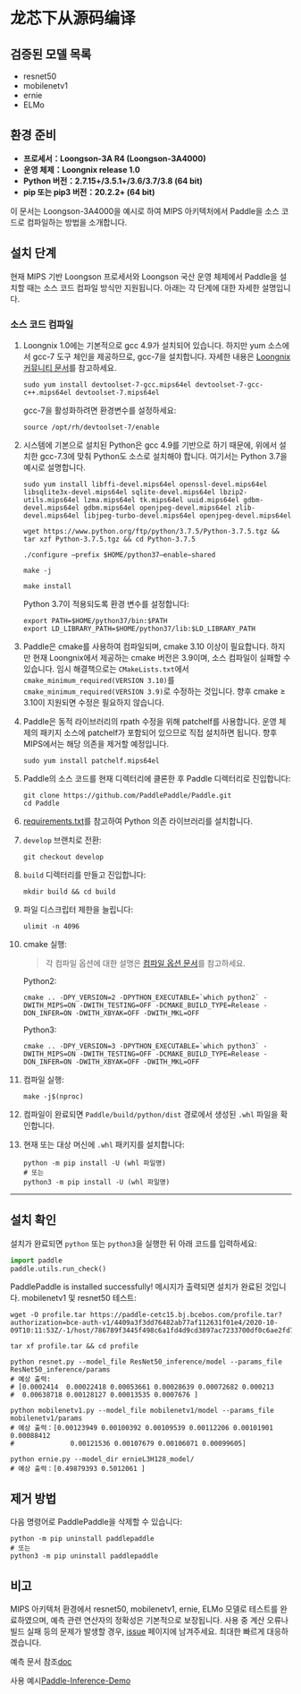 # **龙芯下从源码编译**

## 검증된 모델 목록

- resnet50
- mobilenetv1
- ernie
- ELMo

## 환경 준비

* **프로세서：Loongson-3A R4 (Loongson-3A4000)**
* **운영 체제：Loongnix release 1.0**
* **Python 버전：2.7.15+/3.5.1+/3.6/3.7/3.8 (64 bit)**
* **pip 또는 pip3 버전：20.2.2+ (64 bit)**

이 문서는 Loongson-3A4000을 예시로 하여 MIPS 아키텍처에서 Paddle을 소스 코드로 컴파일하는 방법을 소개합니다.

## 설치 단계

현재 MIPS 기반 Loongson 프로세서와 Loongson 국산 운영 체제에서 Paddle을 설치할 때는 소스 코드 컴파일 방식만 지원됩니다. 아래는 각 단계에 대한 자세한 설명입니다.

<a name="mips_source"></a>
### **소스 코드 컴파일**

1. Loongnix 1.0에는 기본적으로 gcc 4.9가 설치되어 있습니다. 하지만 yum 소스에서 gcc-7 도구 체인을 제공하므로, gcc-7을 설치합니다. 자세한 내용은 [Loongnix 커뮤니티 문서](http://www.loongnix.org/index.php/Gcc7.3.0)를 참고하세요.

    ```
    sudo yum install devtoolset-7-gcc.mips64el devtoolset-7-gcc-c++.mips64el devtoolset-7.mips64el
    ```

    gcc-7을 활성화하려면 환경변수를 설정하세요:

    ```
    source /opt/rh/devtoolset-7/enable
    ```

2. 시스템에 기본으로 설치된 Python은 gcc 4.9를 기반으로 하기 때문에, 위에서 설치한 gcc-7.3에 맞춰 Python도 소스로 설치해야 합니다. 여기서는 Python 3.7을 예시로 설명합니다.

    ```
    sudo yum install libffi-devel.mips64el openssl-devel.mips64el libsqlite3x-devel.mips64el sqlite-devel.mips64el lbzip2-utils.mips64el lzma.mips64el tk.mips64el uuid.mips64el gdbm-devel.mips64el gdbm.mips64el openjpeg-devel.mips64el zlib-devel.mips64el libjpeg-turbo-devel.mips64el openjpeg-devel.mips64el
    ```

    ```
    wget https://www.python.org/ftp/python/3.7.5/Python-3.7.5.tgz && tar xzf Python-3.7.5.tgz && cd Python-3.7.5
    ```

    ```
    ./configure –prefix $HOME/python37–enable−shared
    ```

    ```
    make -j
    ```

    ```
    make install
    ```

    Python 3.7이 적용되도록 환경 변수를 설정합니다:

    ```
    export PATH=$HOME/python37/bin:$PATH
    export LD_LIBRARY_PATH=$HOME/python37/lib:$LD_LIBRARY_PATH
    ```

3. Paddle은 cmake를 사용하여 컴파일되며, cmake 3.10 이상이 필요합니다. 하지만 현재 Loongnix에서 제공하는 cmake 버전은 3.9이며, 소스 컴파일이 실패할 수 있습니다. 임시 해결책으로는 `CMakeLists.txt`에서 `cmake_minimum_required(VERSION 3.10)`를 `cmake_minimum_required(VERSION 3.9)`로 수정하는 것입니다. 향후 cmake ≥ 3.10이 지원되면 수정은 필요하지 않습니다.

4. Paddle은 동적 라이브러리의 rpath 수정을 위해 patchelf를 사용합니다. 운영 체제의 패키지 소스에 patchelf가 포함되어 있으므로 직접 설치하면 됩니다. 향후 MIPS에서는 해당 의존을 제거할 예정입니다.

    ```
    sudo yum install patchelf.mips64el
    ```

5. Paddle의 소스 코드를 현재 디렉터리에 클론한 후 Paddle 디렉터리로 진입합니다:

    ```
    git clone https://github.com/PaddlePaddle/Paddle.git
    cd Paddle
    ```

6. [requirements.txt](https://github.com/PaddlePaddle/Paddle/blob/develop/python/requirements.txt)를 참고하여 Python 의존 라이브러리를 설치합니다.

7. `develop` 브랜치로 전환:

    ```
    git checkout develop
    ```

8. `build` 디렉터리를 만들고 진입합니다:

    ```
    mkdir build && cd build
    ```

9. 파일 디스크립터 제한을 늘립니다:

    ```
    ulimit -n 4096
    ```

10. cmake 실행:

    > 각 컴파일 옵션에 대한 설명은 [컴파일 옵션 문서](https://www.paddlepaddle.org.cn/documentation/docs/zh/develop/install/Tables.html#Compile)를 참고하세요.

    Python2:

    ```
    cmake .. -DPY_VERSION=2 -DPYTHON_EXECUTABLE=`which python2` -DWITH_MIPS=ON -DWITH_TESTING=OFF -DCMAKE_BUILD_TYPE=Release -DON_INFER=ON -DWITH_XBYAK=OFF -DWITH_MKL=OFF
    ```

    Python3:

    ```
    cmake .. -DPY_VERSION=3 -DPYTHON_EXECUTABLE=`which python3` -DWITH_MIPS=ON -DWITH_TESTING=OFF -DCMAKE_BUILD_TYPE=Release -DON_INFER=ON -DWITH_XBYAK=OFF -DWITH_MKL=OFF
    ```

11. 컴파일 실행:

    ```
    make -j$(nproc)
    ```

12. 컴파일이 완료되면 `Paddle/build/python/dist` 경로에서 생성된 `.whl` 파일을 확인합니다.

13. 현재 또는 대상 머신에 `.whl` 패키지를 설치합니다:

    ```
    python -m pip install -U (whl 파일명)
    # 또는
    python3 -m pip install -U (whl 파일명)
    ```

---

## **설치 확인**

설치가 완료되면 `python` 또는 `python3`을 실행한 뒤 아래 코드를 입력하세요:

```python
import paddle
paddle.utils.run_check()
```
PaddlePaddle is installed successfully! 메시지가 출력되면 설치가 완료된 것입니다.
mobilenetv1 및 resnet50 테스트:
```
wget -O profile.tar https://paddle-cetc15.bj.bcebos.com/profile.tar?authorization=bce-auth-v1/4409a3f3dd76482ab77af112631f01e4/2020-10-09T10:11:53Z/-1/host/786789f3445f498c6a1fd4d9cd3897ac7233700df0c6ae2fd78079eba89bf3fb
```
```
tar xf profile.tar && cd profile
```
```
python resnet.py --model_file ResNet50_inference/model --params_file ResNet50_inference/params
# 예상 출력:
# [0.0002414  0.00022418 0.00053661 0.00028639 0.00072682 0.000213
#  0.00638718 0.00128127 0.00013535 0.0007676 ]
```
```
python mobilenetv1.py --model_file mobilenetv1/model --params_file mobilenetv1/params
# 예상 출력：[0.00123949 0.00100392 0.00109539 0.00112206 0.00101901 0.00088412
#              0.00121536 0.00107679 0.00106071 0.00099605]
```
```
python ernie.py --model_dir ernieL3H128_model/
# 예상 출력：[0.49879393 0.5012061 ]
```
## **제거 방법**

다음 명령어로 PaddlePaddle을 삭제할 수 있습니다:
```
python -m pip uninstall paddlepaddle
# 또는
python3 -m pip uninstall paddlepaddle
```
## **비고**

MIPS 아키텍처 환경에서 resnet50, mobilenetv1, ernie, ELMo 모델로 테스트를 완료하였으며, 예측 관련 연산자의 정확성은 기본적으로 보장됩니다.
사용 중 계산 오류나 빌드 실패 등의 문제가 발생할 경우, [issue](https://github.com/PaddlePaddle/Paddle/issues) 페이지에 남겨주세요. 최대한 빠르게 대응하겠습니다.

예측 문서 참조[doc](https://www.paddlepaddle.org.cn/documentation/docs/zh/develop/guides/05_inference_deployment/inference/native_infer.html)

사용 예시[Paddle-Inference-Demo](https://github.com/PaddlePaddle/Paddle-Inference-Demo)
